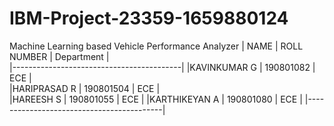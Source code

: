# IBM-Project-23359-1659880124
Machine Learning based Vehicle Performance Analyzer
|  NAME       | ROLL NUMBER | Department   |   
|------------------------------------------|
|KAVINKUMAR G  |  190801082  |   ECE       |   
|HARIPRASAD R  |  190801504  |   ECE       |   
|HAREESH S     |  190801055  |   ECE       |
|KARTHIKEYAN A |  190801080  |   ECE       | 
|------------------------------------------|
